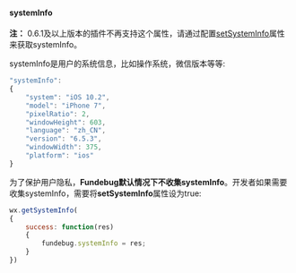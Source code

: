 #### systemInfo

**注：** 0.6.1及以上版本的插件不再支持这个属性，请通过配置[setSystemInfo](./setsysteminfo.md)属性来获取systemInfo。

systemInfo是用户的系统信息，比如操作系统，微信版本等等:

```js
"systemInfo":
{
    "system": "iOS 10.2",
    "model": "iPhone 7",
    "pixelRatio": 2,
    "windowHeight": 603,
    "language": "zh_CN",
    "version": "6.5.3",
    "windowWidth": 375,
    "platform": "ios"
}
```

为了保护用户隐私，**Fundebug默认情况下不收集systemInfo**。开发者如果需要收集systemInfo，需要将**setSystemInfo**属性设为true:

```js
wx.getSystemInfo(
{
    success: function(res)
    {
        fundebug.systemInfo = res;
    }
})
```